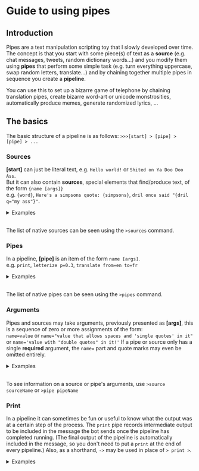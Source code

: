 # Guide to using pipes

## Introduction

Pipes are a text manipulation scripting toy that I slowly developed over time.
The concept is that you start with some piece(s) of text as a **source** (e.g. chat messages, tweets, random dictionary words...)
and you modify them using **pipes** that perform some simple task (e.g. turn everything uppercase, swap random letters, translate...)
and by chaining together multiple pipes in sequence you create a **pipeline**.

You can use this to set up a bizarre game of telephone by chaining translation pipes, create bizarre word-art or unicode monstrosities,
automatically produce memes, generate randomized lyrics, ...

## The basics

The basic structure of a pipeline is as follows:
    `>>>[start] > [pipe] > [pipe] > ...`

### Sources
**[start]** can just be literal text, e.g. `Hello world!` or `Shited on Ya Doo Doo Ass`.  
But it can also contain **sources**, special elements that find/produce text, of the form `{name [args]}`  
    e.g. `{word}`, `Here's a simpsons quote: {simpsons}`, `dril once said "{dril q="my ass"}"`.
    
<details>
  <summary>Examples</summary>

  `>>>Hello, world!` produces `Hello, world!`  
  `>>>{word}` might produce `flops`  
  `>>>I told you, no {word} in the kitchen!` might produce `I told you, no descendents in the kitchen!`  
  `>>>My father once told me "{dril}"` might produce `My father once told me "thinking of becoming a "Pipes" dipshit"`  
  `>>>He yelled: {simpsons q=aurora}` might produce `He yelled: Good Lord! What is happening in there?`    
  </details>
<br>

The list of native sources can be seen using the `>sources` command.

### Pipes

In a pipeline, **[pipe]** is an item of the form `name [args]`.  
    e.g. `print`, `letterize p=0.3`, `translate from=en to=fr`
    
<details>
  <summary>Examples</summary>

  `>>>Hello, world! > letterize` might produce `Hebdo, wornd!`  
  `>>>Hello, world! > case A` produces `HELLO, WORLD!`  
  `>>>Hello, world! > convert fraktur` produces `ℌ𝔢𝔩𝔩𝔬, 𝔴𝔬𝔯𝔩𝔡!`  
  `>>>Hello, world! > translate to=fr > convert smallcaps` produces `ʙᴏɴᴊᴏᴜʀ ʟᴇ ᴍᴏɴᴅᴇ!`  
  </details>
<br>

The list of native pipes can be seen using the `>pipes` command.

### Arguments

Pipes and sources may take arguments, previously presented as **[args]**, this is a sequence of zero or more assignments of the form:  
`name=value` or `name="value that allows spaces and 'single quotes' in it"` or `name='value with "double quotes" in it!'`
If a pipe or source only has a single **required** argument, the `name=` part and quote marks may even be omitted entirely.

<details>
  <summary>Examples</summary>

  `>>>{word pattern=ass}` might produce `grasshopper`  
  `>>>family > format f="The most important thing is {}!"` produces `The most important thing is family!`  
  `>>>friends > format But {} also matter!` produces `But friends also matter!`  
  `>>>{simpsons q=superintendent multiline=false} > translate to=fr` might produce `Pense que Skinner, pense.`  
  </details>
<br>

To see information on a source or pipe's arguments, use `>source sourceName` or `>pipe pipeName`

### Print

In a pipeline it can sometimes be fun or useful to know what the output was at a certain step of the process.
The `print` pipe records intermediate output to be included in the message the bot sends once the pipeline has completed running.
(The final output of the pipeline is automatically included in the message, so you don't need to put a `print` at the end of every pipeline.)
Also, as a shorthand, `->` may be used in place of `> print >`.


<details>
  <summary>Examples</summary>

  `>>>Hello, world!` produces `Hello, world!`  
  `>>>Hello, world! > print` produces `Hello, world! → Hello, world!`  
  `>>>Hello, world! > print > convert fraktur` produces `Hello, world! → ℌ𝔢𝔩𝔩𝔬, 𝔴𝔬𝔯𝔩𝔡!`  
  `>>>Hello, world! -> convert fraktur` also produces `Hello, world! → ℌ𝔢𝔩𝔩𝔬, 𝔴𝔬𝔯𝔩𝔡!`  
  </details>
<br>

